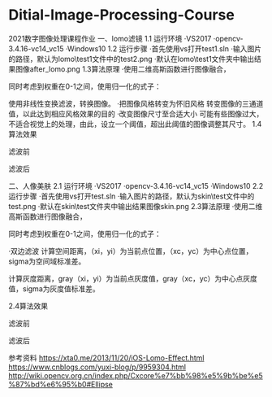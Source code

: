 # Ditial-Image-Processing-Course
2021数字图像处理课程作业
一、lomo滤镜
1.1 运行环境
·VS2017
·opencv-3.4.16-vc14_vc15
·Windows10
1.2 运行步骤
·首先使用vs打开test1.sln
·输入图片的路径，默认为lomo\test1文件中的test2.png
·默认在lomo\test1文件夹中输出结果图像after_lomo.png
1.3算法原理
·使用二维高斯函数进行图像融合，

同时考虑到权重在0-1之间，使用归一化的式子：

使用非线性变换滤波，转换图像。
·把图像风格转变为怀旧风格
转变图像的三通道值，以此达到相应风格效果的目的
·改变图像尺寸至合适大小
可能有些图像过大，不适合视觉上的处理，由此，设立一个阈值，超出此阈值的图像调整其尺寸。
1.4算法效果

滤波前

滤波后

二、人像美肤
2.1 运行环境
·VS2017
·opencv-3.4.16-vc14_vc15
·Windows10
2.2 运行步骤
·首先使用vs打开test.sln
·输入图片的路径，默认为skin\test文件中的test.png
·默认在skin\test文件夹中输出结果图像skin.png
2.3算法原理
·使用二维高斯函数进行图像融合，

同时考虑到权重在0-1之间，使用归一化的式子：

·双边滤波
计算空间距离，（xi，yi）为当前点位置，（xc，yc）为中心点位置，sigma为空间域标准差。

计算灰度距离，gray（xi，yi）为当前点灰度值，gray（xc，yc）为中心点灰度值，sigma为灰度值标准差。


2.4算法效果

滤波前

滤波后

参考资料
https://xta0.me/2013/11/20/iOS-Lomo-Effect.html
https://www.cnblogs.com/yuxi-blog/p/9959304.html
http://wiki.opencv.org.cn/index.php/Cxcore%e7%bb%98%e5%9b%be%e5%87%bd%e6%95%b0#Ellipse
